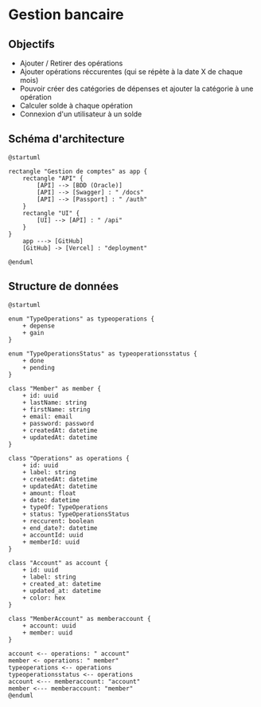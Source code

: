 # Gestion bancaire

## Objectifs

- Ajouter / Retirer des opérations
- Ajouter opérations réccurentes (qui se répète à la date X de chaque mois)
- Pouvoir créer des catégories de dépenses et ajouter la catégorie à une opération
- Calculer solde à chaque opération
- Connexion d'un utilisateur à un solde

## Schéma d'architecture

```plantuml
@startuml

rectangle "Gestion de comptes" as app {
    rectangle "API" {
        [API] --> [BDD (Oracle)]
        [API] --> [Swagger] : " /docs"
        [API] --> [Passport] : " /auth"
    }
    rectangle "UI" {
        [UI] --> [API] : " /api"
    }
}
    app ---> [GitHub]
    [GitHub] -> [Vercel] : "deployment"

@enduml
```

## Structure de données

```plantuml
@startuml

enum "TypeOperations" as typeoperations {
    + depense
    + gain
}

enum "TypeOperationsStatus" as typeoperationsstatus {
    + done
    + pending
}

class "Member" as member {
    + id: uuid
    + lastName: string
    + firstName: string
    + email: email
    + password: password
    + createdAt: datetime
    + updatedAt: datetime
}

class "Operations" as operations {
    + id: uuid
    + label: string
    + createdAt: datetime
    + updatedAt: datetime
    + amount: float
    + date: datetime
    + typeOf: TypeOperations
    + status: TypeOperationsStatus
    + reccurent: boolean
    + end_date?: datetime
    + accountId: uuid
    + memberId: uuid
}

class "Account" as account {
    + id: uuid
    + label: string
    + created_at: datetime
    + updated_at: datetime
    + color: hex
}

class "MemberAccount" as memberaccount {
    + account: uuid
    + member: uuid
}

account <-- operations: " account"
member <- operations: " member"
typeoperations <-- operations
typeoperationsstatus <-- operations
account <--- memberaccount: "account"
member <--- memberaccount: "member"
@enduml
```